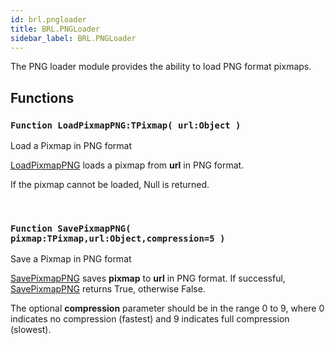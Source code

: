 ```yaml
---
id: brl.pngloader
title: BRL.PNGLoader
sidebar_label: BRL.PNGLoader
---
```




The PNG loader module provides the ability to load PNG format pixmaps.


## Functions

### `Function LoadPixmapPNG:TPixmap( url:Object )`

Load a Pixmap in PNG format


[LoadPixmapPNG](../../brl/brl.pngloader/#function-loadpixmappngtpixmap-urlobject-) loads a pixmap from <b>url</b> in PNG format.

If the pixmap cannot be loaded, Null is returned.


<br/>

### `Function SavePixmapPNG( pixmap:TPixmap,url:Object,compression=5 )`

Save a Pixmap in PNG format


[SavePixmapPNG](../../brl/brl.pngloader/#function-savepixmappng-pixmaptpixmapurlobjectcompression5-) saves <b>pixmap</b> to <b>url</b> in PNG format. If successful, [SavePixmapPNG](../../brl/brl.pngloader/#function-savepixmappng-pixmaptpixmapurlobjectcompression5-) returns
True, otherwise False.

The optional <b>compression</b> parameter should be in the range 0 to 9, where
0 indicates no compression (fastest) and 9 indicates full compression (slowest).


<br/>

